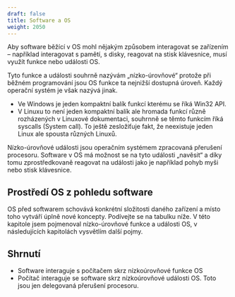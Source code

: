 ```yaml
---
draft: false
title: Software a OS
weight: 2050
---
```


Aby software běžící v OS mohl nějakým způsobem interagovat se zařízením – například interagovat s pamětí, s disky, reagovat na stisk klávesnice, musí využít funkce nebo události OS.

Tyto funkce a události souhrně nazývám „nízko-úrovňové“ protože při běžném programování jsou OS funkce ta nejnižší dostupná úroveň. Každý operační systém je však nazývá jinak.

- Ve Windows je jeden kompaktní balík funkcí kterému se říká Win32 API.
- V Linuxu to není jeden kompaktní balík ale hromada funkcí různě rozházených v Linuxové dokumentaci, souhrnně se těmto funkcím říká syscalls (System call). To ještě zesložiťuje fakt, že neexistuje jeden Linux ale spousta různých Linuxů.

Nízko-úrovňové události jsou operačním systémem zpracovaná přerušení procesoru. Software v OS má možnost se na tyto události „navěsit“ a díky tomu zprostředkovaně reagovat na události jako je například pohyb myši nebo stisk klávesnice.

## Prostředí OS z pohledu software

OS před softwarem schovává konkrétní složitosti daného zařízení a místo toho vytváří úplně nové koncepty. Podívejte se na tabulku níže. V této kapitole jsem pojmenoval nízko-úrovňové funkce a události OS, v následujících kapitolách vysvětlím další pojmy.

<div class="note1">

<!-- 
TODO
    Zařízení	Co vidí os	co vidí software běžící v os
Fyzická RAM paměť	Fyzická RAM paměť
Kernel space
User space	Virtuální paměť
HDD/SSD disky	HDD/SSD disky
NTFS, FAT32, ext3, ext4…	Souborový systém
USB zařízení	USB zařízení
Ovladače	Nízko-úrovňové
funkce a události OS
Fyzická jádra procesoru	Fyzická jádra procesoru
Scheduler
Procesy
Vlákna
Context switch	Procesy a vlákna
-->
</div>

## Shrnutí

- Software interaguje s počítačem skrz nízkoúrovňové funkce OS
- Počítač interaguje se software skrz nízkoúrovňové události OS. Toto jsou jen delegovaná přerušení procesoru.